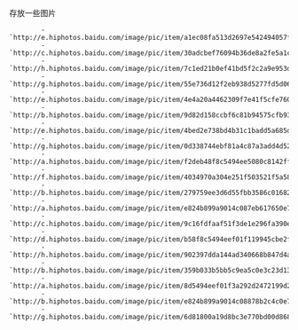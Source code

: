 存放一些图片

            - `http://e.hiphotos.baidu.com/image/pic/item/a1ec08fa513d2697e542494057fbb2fb4316d81e.jpg`
            - `http://c.hiphotos.baidu.com/image/pic/item/30adcbef76094b36de8a2fe5a1cc7cd98d109d99.jpg`
            - `http://h.hiphotos.baidu.com/image/pic/item/7c1ed21b0ef41bd5f2c2a9e953da81cb39db3d1d.jpg`
            - `http://g.hiphotos.baidu.com/image/pic/item/55e736d12f2eb938d5277fd5d0628535e5dd6f4a.jpg`
            - `http://e.hiphotos.baidu.com/image/pic/item/4e4a20a4462309f7e41f5cfe760e0cf3d6cad6ee.jpg`
            - `http://b.hiphotos.baidu.com/image/pic/item/9d82d158ccbf6c81b94575cfb93eb13533fa40a2.jpg`
            - `http://e.hiphotos.baidu.com/image/pic/item/4bed2e738bd4b31c1badd5a685d6277f9e2ff81e.jpg`
            - `http://g.hiphotos.baidu.com/image/pic/item/0d338744ebf81a4c87a3add4d52a6059252da61e.jpg`
            - `http://a.hiphotos.baidu.com/image/pic/item/f2deb48f8c5494ee5080c8142ff5e0fe99257e19.jpg`
            - `http://f.hiphotos.baidu.com/image/pic/item/4034970a304e251f503521f5a586c9177e3e53f9.jpg`
            - `http://b.hiphotos.baidu.com/image/pic/item/279759ee3d6d55fbb3586c0168224f4a20a4dd7e.jpg`
            - `http://a.hiphotos.baidu.com/image/pic/item/e824b899a9014c087eb617650e7b02087af4f464.jpg`
            - `http://c.hiphotos.baidu.com/image/pic/item/9c16fdfaaf51f3de1e296fa390eef01f3b29795a.jpg`
            - `http://d.hiphotos.baidu.com/image/pic/item/b58f8c5494eef01f119945cbe2fe9925bc317d2a.jpg`
            - `http://h.hiphotos.baidu.com/image/pic/item/902397dda144ad340668b847d4a20cf430ad851e.jpg`
            - `http://b.hiphotos.baidu.com/image/pic/item/359b033b5bb5c9ea5c0e3c23d139b6003bf3b374.jpg`
            - `http://a.hiphotos.baidu.com/image/pic/item/8d5494eef01f3a292d2472199d25bc315d607c7c.jpg`
            - `http://b.hiphotos.baidu.com/image/pic/item/e824b899a9014c08878b2c4c0e7b02087af4f4a3.jpg`
            - `http://g.hiphotos.baidu.com/image/pic/item/6d81800a19d8bc3e770bd00d868ba61ea9d345f2.jpg`
